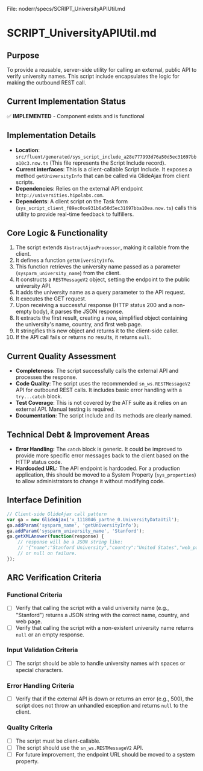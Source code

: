 File: noderr/specs/SCRIPT_UniversityAPIUtil.md

# SCRIPT_UniversityAPIUtil.md

## Purpose
To provide a reusable, server-side utility for calling an external, public API to verify university names. This script include encapsulates the logic for making the outbound REST call.

## Current Implementation Status
✅ **IMPLEMENTED** - Component exists and is functional

## Implementation Details
- **Location**: `src/fluent/generated/sys_script_include_a28e777993d76a50d5ec31697bba10c3.now.ts` (This file represents the Script Include record).
- **Current interfaces**: This is a client-callable Script Include. It exposes a method `getUniversityInfo` that can be called via GlideAjax from client scripts.
- **Dependencies**: Relies on the external API endpoint `http://universities.hipolabs.com`.
- **Dependents**: A client script on the Task form (`sys_script_client_f89ec0ce931b6a50d5ec31697bba10ea.now.ts`) calls this utility to provide real-time feedback to fulfillers.

## Core Logic & Functionality
1.  The script extends `AbstractAjaxProcessor`, making it callable from the client.
2.  It defines a function `getUniversityInfo`.
3.  This function retrieves the university name passed as a parameter (`sysparm_university_name`) from the client.
4.  It constructs a `RESTMessageV2` object, setting the endpoint to the public university API.
5.  It adds the university name as a query parameter to the API request.
6.  It executes the GET request.
7.  Upon receiving a successful response (HTTP status 200 and a non-empty body), it parses the JSON response.
8.  It extracts the first result, creating a new, simplified object containing the university's name, country, and first web page.
9.  It stringifies this new object and returns it to the client-side caller.
10. If the API call fails or returns no results, it returns `null`.

## Current Quality Assessment
- **Completeness**: The script successfully calls the external API and processes the response.
- **Code Quality**: The script uses the recommended `sn_ws.RESTMessageV2` API for outbound REST calls. It includes basic error handling with a `try...catch` block.
- **Test Coverage**: This is not covered by the ATF suite as it relies on an external API. Manual testing is required.
- **Documentation**: The script include and its methods are clearly named.

## Technical Debt & Improvement Areas
- **Error Handling:** The `catch` block is generic. It could be improved to provide more specific error messages back to the client based on the HTTP status code.
- **Hardcoded URL:** The API endpoint is hardcoded. For a production application, this should be moved to a System Property (`sys_properties`) to allow administrators to change it without modifying code.

## Interface Definition
```javascript
// Client-side GlideAjax call pattern
var ga = new GlideAjax('x_1118046_partne_0.UniversityDataUtil');
ga.addParam('sysparm_name', 'getUniversityInfo');
ga.addParam('sysparm_university_name', 'Stanford');
ga.getXMLAnswer(function(response) {
    // response will be a JSON string like:
    // '{"name":"Stanford University","country":"United States","web_pages":"http://www.stanford.edu/"}'
    // or null on failure.
});
```

## ARC Verification Criteria

### Functional Criteria
- [ ] Verify that calling the script with a valid university name (e.g., "Stanford") returns a JSON string with the correct name, country, and web page.
- [ ] Verify that calling the script with a non-existent university name returns `null` or an empty response.

### Input Validation Criteria  
- [ ] The script should be able to handle university names with spaces or special characters.

### Error Handling Criteria
- [ ] Verify that if the external API is down or returns an error (e.g., 500), the script does not throw an unhandled exception and returns `null` to the client.

### Quality Criteria
- [ ] The script must be client-callable.
- [ ] The script should use the `sn_ws.RESTMessageV2` API.
- [ ] For future improvement, the endpoint URL should be moved to a system property.